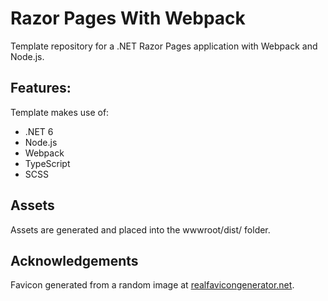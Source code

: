 # Razor Pages With Webpack
Template repository for a .NET Razor Pages application with Webpack and Node.js.
## Features:
Template makes use of:
* .NET 6
* Node.js
* Webpack
* TypeScript
* SCSS
## Assets
Assets are generated and placed into the wwwroot/dist/ folder.
## Acknowledgements
Favicon generated from a random image at [realfavicongenerator.net](https://realfavicongenerator.net/).
